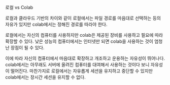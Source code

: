 로컬 vs Colab

로컬과 클라우드 기반의 차이와 같이
로컬에서는 파일 경로를 마음대로 선택하는 등의 자유가 있지만
colab에서는 정해진 경로를 따라야 한다.

로컬에서는 자신의 컴퓨터를 사용하지만 colab은 제공된 장비를 사용하고 필요에 따라 확장할 수 있다.
낮은 성능의 컴퓨터에서는 인터넷만 되면 colab을 사용하는 것이 엄청난 장점이 될 수 있다.

이에 따라 자신의 컴퓨터에서 마음대로 확장하고 개조하고 운용하는 자유성이 뛰어나다.
colab에서는 아무래도 서버에 올려진 컴퓨터를 대여해서 사용하는 것이다 보니 자유성이 떨어진다.
마찬가지로 로컬에서는 자유롭게 세션을 유지하고 중단할 수 있지만 colab에서는 장시간 세션을 유지할 수 없다.

